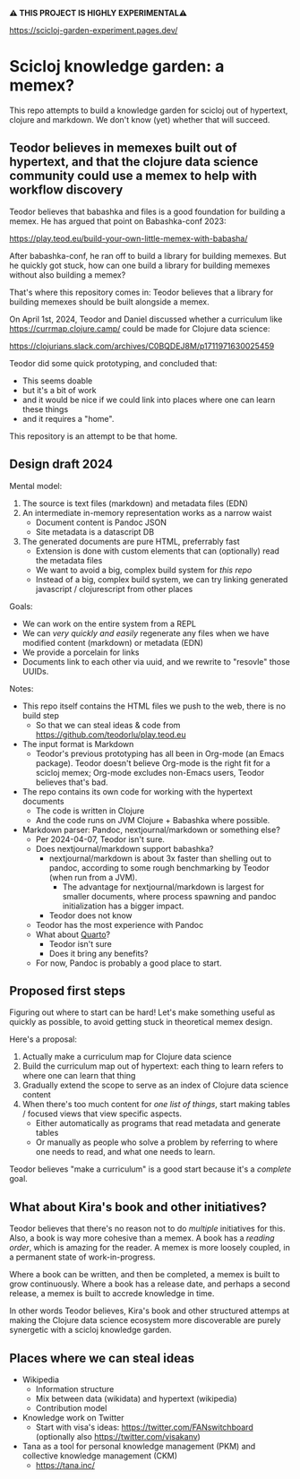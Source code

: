 **⚠️ THIS PROJECT IS HIGHLY EXPERIMENTAL⚠️**

https://scicloj-garden-experiment.pages.dev/

# Scicloj knowledge garden: a memex?

This repo attempts to build a knowledge garden for scicloj out of hypertext, clojure and markdown.
We don't know (yet) whether that will succeed.

## Teodor believes in memexes built out of hypertext, and that the clojure data science community could use a memex to help with workflow discovery

Teodor believes that babashka and files is a good foundation for building a memex.
He has argued that point on Babashka-conf 2023:

https://play.teod.eu/build-your-own-little-memex-with-babasha/

After babashka-conf, he ran off to build a library for building memexes.
But he quickly got stuck, how can one build a library for building memexes without also building a memex?

That's where this repository comes in:
Teodor believes that a library for building memexes should be built alongside a memex.

On April 1st, 2024, Teodor and Daniel discussed whether a curriculum like https://currmap.clojure.camp/ could be made for Clojure data science:

https://clojurians.slack.com/archives/C0BQDEJ8M/p1711971630025459

Teodor did some quick prototyping, and concluded that:

- This seems doable
- but it's a bit of work
- and it would be nice if we could link into places where one can learn these things
- and it requires a "home".

This repository is an attempt to be that home.

## Design draft 2024

Mental model:

1. The source is text files (markdown) and metadata files (EDN)
2. An intermediate in-memory representation works as a narrow waist
   - Document content is Pandoc JSON
   - Site metadata is a datascript DB
3. The generated documents are pure HTML, preferrably fast
   - Extension is done with custom elements that can (optionally) read the metadata files
   - We want to avoid a big, complex build system for _this repo_
   - Instead of a big, complex build system, we can try linking generated javascript / clojurescript from other places

Goals:

- We can work on the entire system from a REPL
- We can _very quickly and easily_ regenerate any files when we have modified content (markdown) or metadata (EDN)
- We provide a porcelain for links
- Documents link to each other via uuid, and we rewrite to "resovle" those UUIDs.

Notes:

- This repo itself contains the HTML files we push to the web, there is no build step
  - So that we can steal ideas & code from https://github.com/teodorlu/play.teod.eu
- The input format is Markdown
  - Teodor's previous prototyping has all been in Org-mode (an Emacs package).
    Teodor doesn't believe Org-mode is the right fit for a scicloj memex; Org-mode excludes non-Emacs users, Teodor believes that's bad.
- The repo contains its own code for working with the hypertext documents
  - The code is written in Clojure
  - And the code runs on JVM Clojure + Babashka where possible.
- Markdown parser: Pandoc, nextjournal/markdown or something else?
  - Per 2024-04-07, Teodor isn't sure.
  - Does nextjournal/markdown support babashka?
    - nextjournal/markdown is about 3x faster than shelling out to pandoc, according to some rough benchmarking by Teodor (when run from a JVM).
      - The advantage for nextjournal/markdown is largest for smaller documents, where process spawning and pandoc initialization has a bigger impact.
    - Teodor does not know
  - Teodor has the most experience with Pandoc
  - What about [Quarto]?
    - Teodor isn't sure
    - Does it bring any benefits?
  - For now, Pandoc is probably a good place to start.

[nextjournal/markdown]: https://github.com/nextjournal/markdown/
[Quarto]: https://quarto.org/
[Pandoc]: https://pandoc.org/
[Babashka]: https://babashka.org/

## Proposed first steps

Figuring out where to start can be hard!
Let's make something useful as quickly as possible, to avoid getting stuck in theoretical memex design.

Here's a proposal:

1. Actually make a curriculum map for Clojure data science
2. Build the curriculum map out of hypertext: each thing to learn refers to where one can learn that thing
3. Gradually extend the scope to serve as an index of Clojure data science content
4. When there's too much content for _one list of things_, start making tables / focused views that view specific aspects.
   - Either automatically as programs that read metadata and generate tables
   - Or manually as people who solve a problem by referring to where one needs to read, and what one needs to learn.

Teodor believes "make a curriculum" is a good start because it's a _complete_ goal.

## What about Kira's book and other initiatives?

Teodor believes that there's no reason not to do _multiple_ initiatives for this.
Also, a book is way more cohesive than a memex.
A book has a _reading order_, which is amazing for the reader.
A memex is more loosely coupled, in a permanent state of work-in-progress.

Where a book can be written, and then be completed, a memex is built to grow continuously.
Where a book has a release date, and perhaps a second release, a memex is built to accrede knowledge in time.

In other words Teodor believes, Kira's book and other structured attemps at making the Clojure data science ecosystem more discoverable are purely synergetic with a scicloj knowledge garden.

## Places where we can steal ideas

- Wikipedia
  - Information structure
  - Mix between data (wikidata) and hypertext (wikipedia)
  - Contribution model
- Knowledge work on Twitter
  - Start with visa's ideas: https://twitter.com/FANswitchboard (optionally also https://twitter.com/visakanv)
- Tana as a tool for personal knowledge management (PKM) and collective knowledge management (CKM)
  - https://tana.inc/
